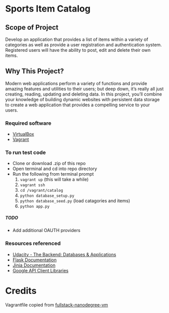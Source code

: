 # Sports Item Catalog

## Scope of Project
Develop an application that provides a list of items within a variety of categories as well as provide a user registration and authentication system. Registered users will have the ability to post, edit and delete their own items.

## Why This Project?
Modern web applications perform a variety of functions and provide amazing features and utilities to their users; but deep down, it’s really all just creating, reading, updating and deleting data. In this project, you’ll combine your knowledge of building dynamic websites with persistent data storage to create a web application that provides a compelling service to your users.

### Required software
* [VirtualBox](https://www.virtualbox.org/wiki/Downloads)
* [Vagrant](https://www.vagrantup.com/downloads.html)

### To run test code
 *  Clone or download .zip of this repo
 *  Open terminal and cd into repo directory
 *  Run the following from terminal prompt
    1. `vagrant up` (this will take a while)
    2. `vagrant ssh` 
    3. `cd /vagrant/catalog`
    4. `python database_setup.py`
    5. `python database_seed.py` (load catagories and items)
    5. `python app.py`
 


##### TODO
* Add additional OAUTH providers

### Resources referenced
* [Udacity - The Backend: Databases & Applications](https://classroom.udacity.com/nanodegrees/nd004)
* [Flask Documentation](http://flask.pocoo.org/docs/0.12/)
* [Jinja Documentation](http://jinja.pocoo.org/docs/2.10/)
* [Google API Client Libraries](https://developers.google.com/api-client-library/python/)



# Credits

Vagrantfile copied from [fullstack-nanodegree-vm](https://github.com/udacity/fullstack-nanodegree-vm)